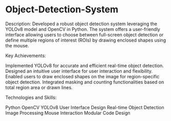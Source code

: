 # Object-Detection-System

Description:
Developed a robust object detection system leveraging the YOLOv8 model and OpenCV in Python. The system offers a user-friendly interface allowing users to choose between full-screen object detection or define multiple regions of interest (ROIs) by drawing enclosed shapes using the mouse.

Key Achievements:

Implemented YOLOv8 for accurate and efficient real-time object detection.
Designed an intuitive user interface for user interaction and flexibility.
Enabled users to draw enclosed shapes on the image for region-specific object detection.
Integrated masking and counting functionalities based on total region area or drawn lines.

Technologies and Skills:

Python
OpenCV
YOLOv8
User Interface Design
Real-time Object Detection
Image Processing
Mouse Interaction
Modular Code Design
